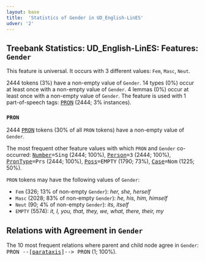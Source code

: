```yaml
---
layout: base
title:  'Statistics of Gender in UD_English-LinES'
udver: '2'
---
```


## Treebank Statistics: UD_English-LinES: Features: `Gender`

This feature is universal.
It occurs with 3 different values: `Fem`, `Masc`, `Neut`.

2444 tokens (3%) have a non-empty value of `Gender`.
14 types (0%) occur at least once with a non-empty value of `Gender`.
4 lemmas (0%) occur at least once with a non-empty value of `Gender`.
The feature is used with 1 part-of-speech tags: <tt><a href="en_lines-pos-PRON.html">PRON</a></tt> (2444; 3% instances).

### `PRON`

2444 <tt><a href="en_lines-pos-PRON.html">PRON</a></tt> tokens (30% of all `PRON` tokens) have a non-empty value of `Gender`.

The most frequent other feature values with which `PRON` and `Gender` co-occurred: <tt><a href="en_lines-feat-Number.html">Number</a></tt><tt>=Sing</tt> (2444; 100%), <tt><a href="en_lines-feat-Person.html">Person</a></tt><tt>=3</tt> (2444; 100%), <tt><a href="en_lines-feat-PronType.html">PronType</a></tt><tt>=Prs</tt> (2444; 100%), <tt><a href="en_lines-feat-Poss.html">Poss</a></tt><tt>=EMPTY</tt> (1790; 73%), <tt><a href="en_lines-feat-Case.html">Case</a></tt><tt>=Nom</tt> (1225; 50%).

`PRON` tokens may have the following values of `Gender`:

* `Fem` (326; 13% of non-empty `Gender`): <em>her, she, herself</em>
* `Masc` (2028; 83% of non-empty `Gender`): <em>he, his, him, himself</em>
* `Neut` (90; 4% of non-empty `Gender`): <em>its, itself</em>
* `EMPTY` (5574): <em>it, I, you, that, they, we, what, there, their, my</em>

## Relations with Agreement in `Gender`

The 10 most frequent relations where parent and child node agree in `Gender`:
<tt>PRON --[<tt><a href="en_lines-dep-parataxis.html">parataxis</a></tt>]--> PRON</tt> (1; 100%).

